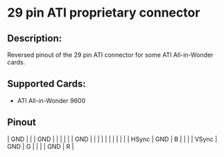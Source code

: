 # 29 pin ATI proprietary connector
## Description:
Reversed pinout of the 29 pin ATI connector for some ATI All-in-Wonder cards.  
## Supported Cards:
- ATI All-in-Wonder 9600  
## Pinout
| GND |   |       | GND |   |
|     |   |       | GND |   |
|     |   |       |     |   |
|     |   | HSync | GND | B |
|     |   | VSync | GND | G |
|     |   | GND   | R   |
